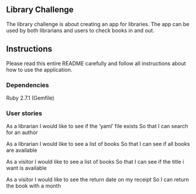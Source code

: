 ## Library Challenge

The library challenge is about creating an app for libraries. The app can be used by both librarians and users to check books in and out.

Instructions
-------
Please read this entire README carefully and follow all instructions about how to use the application.

### Dependencies

Ruby 2.7.1 (Gemfile)

### User stories

As a librarian
I would like to see  if the ‘yaml’  file exists
So that I can search for an author

As a librarian
I would like to see a list of books
So that I can see if all books are available

As a visitor
I would like to see a list of books
So that I can see if the  title  i want is available

As a visitor
I would like to see the return date on my receipt
So I can return the book with a month 